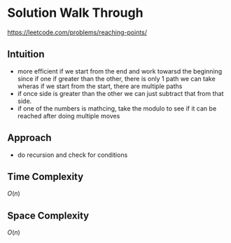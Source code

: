 # Solution Walk Through
https://leetcode.com/problems/reaching-points/

## Intuition
- more efficient if we start from the end and work towarsd the beginning since if one if greater than the other, there is only 1 path we can take wheras if we start from the start, there are multiple paths
- if once side is greater than the other we can just subtract that from that side.
- if one of the numbers is mathcing, take the modulo to see if it can be reached after doing multiple moves

## Approach
- do recursion and check for conditions

## Time Complexity
$O(n)$

## Space Complexity
$O(n)$



